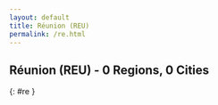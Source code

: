 ```yaml
---
layout: default
title: Réunion (REU)
permalink: /re.html
---
```



## Réunion (REU) - 0 Regions, 0 Cities
{: #re }






 
